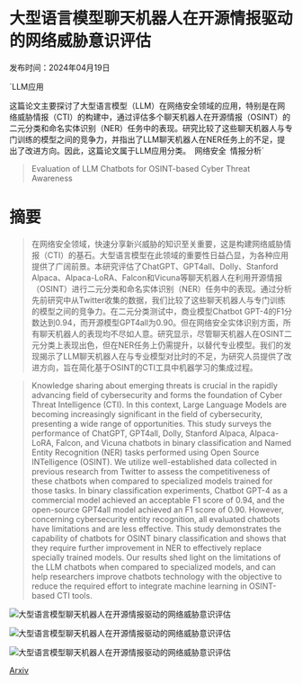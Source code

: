 # 大型语言模型聊天机器人在开源情报驱动的网络威胁意识评估

发布时间：2024年04月19日

`LLM应用

这篇论文主要探讨了大型语言模型（LLM）在网络安全领域的应用，特别是在网络威胁情报（CTI）的构建中，通过评估多个聊天机器人在开源情报（OSINT）的二元分类和命名实体识别（NER）任务中的表现。研究比较了这些聊天机器人与专门训练的模型之间的竞争力，并指出了LLM聊天机器人在NER任务上的不足，提出了改进方向。因此，这篇论文属于LLM应用分类。` `网络安全` `情报分析`

> Evaluation of LLM Chatbots for OSINT-based Cyber Threat Awareness

# 摘要

> 在网络安全领域，快速分享新兴威胁的知识至关重要，这是构建网络威胁情报（CTI）的基石。大型语言模型在此领域的重要性日益凸显，为各种应用提供了广阔前景。本研究评估了ChatGPT、GPT4all、Dolly、Stanford Alpaca、Alpaca-LoRA、Falcon和Vicuna等聊天机器人在利用开源情报（OSINT）进行二元分类和命名实体识别（NER）任务中的表现。通过分析先前研究中从Twitter收集的数据，我们比较了这些聊天机器人与专门训练的模型之间的竞争力。在二元分类测试中，商业模型Chatbot GPT-4的F1分数达到0.94，而开源模型GPT4all为0.90。但在网络安全实体识别方面，所有聊天机器人的表现均不尽如人意。研究显示，尽管聊天机器人在OSINT二元分类上表现出色，但在NER任务上仍需提升，以替代专业模型。我们的发现揭示了LLM聊天机器人在与专业模型对比时的不足，为研究人员提供了改进方向，旨在简化基于OSINT的CTI工具中机器学习的集成过程。

> Knowledge sharing about emerging threats is crucial in the rapidly advancing field of cybersecurity and forms the foundation of Cyber Threat Intelligence (CTI). In this context, Large Language Models are becoming increasingly significant in the field of cybersecurity, presenting a wide range of opportunities. This study surveys the performance of ChatGPT, GPT4all, Dolly, Stanford Alpaca, Alpaca-LoRA, Falcon, and Vicuna chatbots in binary classification and Named Entity Recognition (NER) tasks performed using Open Source INTelligence (OSINT). We utilize well-established data collected in previous research from Twitter to assess the competitiveness of these chatbots when compared to specialized models trained for those tasks. In binary classification experiments, Chatbot GPT-4 as a commercial model achieved an acceptable F1 score of 0.94, and the open-source GPT4all model achieved an F1 score of 0.90. However, concerning cybersecurity entity recognition, all evaluated chatbots have limitations and are less effective. This study demonstrates the capability of chatbots for OSINT binary classification and shows that they require further improvement in NER to effectively replace specially trained models. Our results shed light on the limitations of the LLM chatbots when compared to specialized models, and can help researchers improve chatbots technology with the objective to reduce the required effort to integrate machine learning in OSINT-based CTI tools.

![大型语言模型聊天机器人在开源情报驱动的网络威胁意识评估](../../..//opt/data/Projects/HuggingArxiv/paper_images/2401.15127/template.jpg)

![大型语言模型聊天机器人在开源情报驱动的网络威胁意识评估](../../..//opt/data/Projects/HuggingArxiv/paper_images/2401.15127/chatbot_scores.jpg)

![大型语言模型聊天机器人在开源情报驱动的网络威胁意识评估](../../..//opt/data/Projects/HuggingArxiv/paper_images/2401.15127/F1_score_plot.jpg)

[Arxiv](https://arxiv.org/abs/2401.15127)
